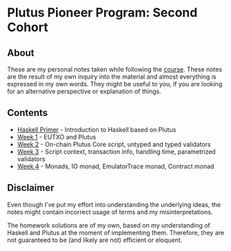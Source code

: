 # Plutus Pioneer Program: Second Cohort

## About

These are my personal notes taken while following the [course](https://testnets.cardano.org/en/plutus-pioneer-program/). These notes are the result of my own inquiry into the material and almost everything is expressed in my own words. They might be useful to you, if you are looking for an alternative perspective or explanation of things.

## Contents

* [Haskell Primer](Haskell%20Primer.md) - Introduction to Haskell based on Plutus
* [Week 1](./Week1/Week1.md) - EUTXO and Plutus
* [Week 2](./Week2/Week2.md) - On-chain Plutus Core script, untyped and typed validators
* [Week 3](./Week3/Week3.md) - Script context, transaction info, handling time, parametrized validators
* [Week 4](./Week4/Week4.md) - Monads, IO monad, EmulatorTrace monad, Contract monad

## Disclaimer

Even though I've put my effort into understanding the underlying ideas, the notes might contain incorrect usage of terms and my misinterpretations.

The homework solutions are of my own, based on my understanding of Haskell and Plutus at the moment of implementing them. Therefore, they are not guaranteed to be (and likely are not) efficient or eloquent.
